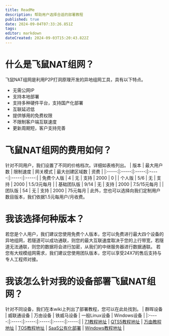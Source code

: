 ```yaml
---
title: ReadMe
description: 帮助用户选择合适的部署教程
published: true
date: 2024-09-04T07:33:26.851Z
tags: 
editor: markdown
dateCreated: 2024-09-03T15:20:43.822Z
---
```


# 什么是飞鼠NAT组网？
飞鼠NAT组网是利用P2P打洞原理开发的异地组网工具，具有以下特点。
* 无需公网IP
* 支持本地部署
* 支持多种硬件平台，支持国产化部署
* 互联延迟低
* 提供够用的免费权限
* 不限制客户端互联速度
* 更新周期短，客户支持完善
# 飞鼠NAT组网的费用如何？
针对不同用户，我们设置了不同的价格档次。详细如表格列出。
| 版本 | 最大用户数 | 限制速度 | 网关模式 | 最大创建区域数 | 资费 |
|:-----:|:-----:|:-----:|:-----:|:-----:|:-----:|
| 免费个人版 | 4 | 无 | 支持 | 2000 | 0 |
| 个人版 | 5/6 | 无 | 支持 | 2000 | 1.5/3元每月 |
| 基础团队版 | 9/14 | 无 | 支持 | 2000 | 7.5/15元每月 |
| 团队版 | 54 | 无 | 支持 | 2000 | 75元每月 |
此外，您也可以选择向我们定制用户数目版本，我们依据1.5元每用户/月收费。
# 我该选择何种版本？
若您是个人用户，我们建议您使用免费个人版本，您可以免费进行最大四个设备的异地组网，若隧道可以成功通联，则您的最大互联速度取决于您的上行带宽，若隧道无法通联，则您的数据将会进行加密，从我们的中继服务器进行数据通联。
若您有大规模组网需求，我们建议您使用团队版本，您可以享受24X7的售后支持与专人工程师对接。
# 我该怎么针对我的设备部署飞鼠NAT组网？
针对不同设备，我们在本wiki上列出了部署教程，您可以在此处找到。
| 群晖设备 | 威联通设备 | 万由设备 | 铁威马设备 | 一般Linux设备 | Windows设备 |
|:-----:|:-----:|:-----:|:-----:|:-----:|:-----:|
| [7.1教程地址](https://wiki.feishunet.com/zh/P2P%E6%89%93%E6%B4%9E%E9%85%8D%E7%BD%AE%E4%B8%8B%E5%8F%91%E6%9C%8D%E5%8A%A1%E5%99%A8%E9%83%A8%E7%BD%B2%E6%8C%87%E5%8D%97/new-page) | [QTS5教程地址](https://wiki.feishunet.com/zh/p2p%E5%BC%82%E5%9C%B0%E7%BB%84%E7%BD%91%E5%AE%89%E8%A3%85%E4%BD%BF%E7%94%A8/%E5%AE%A2%E6%88%B7%E7%AB%AF%E5%AE%89%E8%A3%85%E4%BD%BF%E7%94%A8/nas%E5%AE%89%E8%A3%85%E4%BD%BF%E7%94%A8)  |  [万由教程地址](https://wiki.feishunet.com/e/zh/p2p%E5%BC%82%E5%9C%B0%E7%BB%84%E7%BD%91%E5%AE%89%E8%A3%85%E4%BD%BF%E7%94%A8/%E5%AE%A2%E6%88%B7%E7%AB%AF%E5%AE%89%E8%A3%85%E4%BD%BF%E7%94%A8/nas%E5%AE%89%E8%A3%85%E4%BD%BF%E7%94%A8) |  [TOS教程地址](https://wiki.feishunet.com/zh/p2p%E5%BC%82%E5%9C%B0%E7%BB%84%E7%BD%91%E5%AE%89%E8%A3%85%E4%BD%BF%E7%94%A8/%E5%AE%A2%E6%88%B7%E7%AB%AF%E5%AE%89%E8%A3%85%E4%BD%BF%E7%94%A8/nas%E5%AE%89%E8%A3%85%E4%BD%BF%E7%94%A8) |  [SaaS公有化部署](https://wiki.feishunet.com/zh/p2p%E5%BC%82%E5%9C%B0%E7%BB%84%E7%BD%91%E5%AE%89%E8%A3%85%E4%BD%BF%E7%94%A8/new-page) |  [Windows教程地址](https://wiki.feishunet.com/zh/p2p%E5%BC%82%E5%9C%B0%E7%BB%84%E7%BD%91%E5%AE%89%E8%A3%85%E4%BD%BF%E7%94%A8/%E5%AE%A2%E6%88%B7%E7%AB%AF%E5%AE%89%E8%A3%85%E4%BD%BF%E7%94%A8/Windows%E6%96%B9%E5%BC%8F) |



